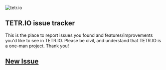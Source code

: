 ![tetr.io](https://kagari.moe/outer_assets/tetrio/logo.png)

## TETR.IO issue tracker

This is the place to report issues you found and features/improvements you'd like to see in TETR.IO. Please be civil, and understand that TETR.IO is a one-man project. Thank you!

## [New Issue](https://github.com/o5k/tetrio-issues/issues/new/choose)